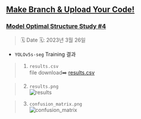 [Make Branch & Upload Your Code!](https://github.com/Team-BoonMoSa/YOLOv5/issues/1)
---

### [Model Optimal Structure Study #4](https://github.com/Team-BoonMoSa/YOLOv5/issues/4)  


> 🗓 Date 🗓: 2023년 3월 26일  

* `YOLOv5s-seg` Training 결과  

> 1. `results.csv`  
file download➡️ [results.csv](https://github.com/Team-BoonMoSa/YOLOv5/files/11070633/results.csv)  

> 2. `results.png`  
![results](https://user-images.githubusercontent.com/69287689/227752338-824b233e-81e2-4786-9963-d4919ed85011.png)  

> 3. `confusion_matrix.png`  
![confusion_matrix](https://user-images.githubusercontent.com/69287689/227752345-e14c10dd-1054-4f16-bc2a-afa528e5beb2.png)  
